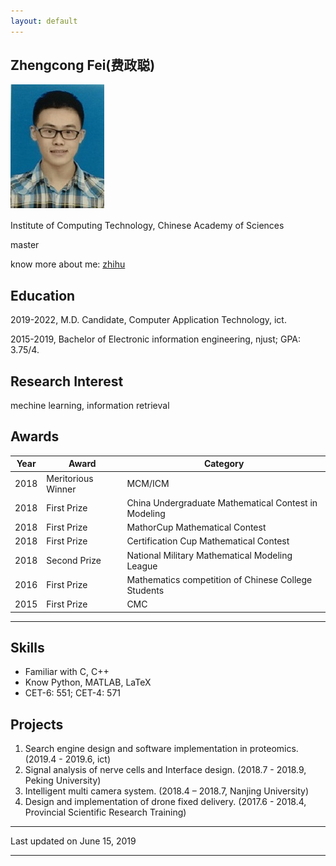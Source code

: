 ```yaml
---
layout: default
---
```


## Zhengcong Fei(费政聪)

<img class="profile-picture" src="picture.jpg">

Institute of Computing Technology, Chinese Academy of Sciences

master

know more about me: [zhihu](https://www.zhihu.com/people/mai-zi-31-63/activities)

## Education

2019-2022, M.D. Candidate, Computer Application Technology, ict.

2015-2019, Bachelor of Electronic information engineering, njust; GPA: 3.75/4.

## Research Interest

mechine learning, information retrieval

## Awards

Year | Award | Category
-----|-------|--------
2018 | Meritorious Winner  | MCM/ICM
2018 | First Prize | China Undergraduate Mathematical Contest in Modeling
2018 | First Prize | MathorCup Mathematical Contest
2018 | First Prize | Certification Cup Mathematical Contest
2018 | Second Prize  | National Military Mathematical Modeling League
2016 | First Prize | Mathematics competition of Chinese College Students
2015 | First Prize | CMC


---

## Skills

* Familiar with C, C++
* Know Python, MATLAB, LaTeX
* CET-6: 551; CET-4: 571

## Projects

1. Search engine design and software implementation in proteomics.
  (2019.4 - 2019.6, ict)
2. Signal analysis of nerve cells and Interface design.
  (2018.7 - 2018.9, Peking University)
3. Intelligent multi camera system.
  (2018.4 – 2018.7, Nanjing University) 
4. Design and implementation of drone fixed delivery. 
  (2017.6 - 2018.4, Provincial Scientific Research Training)

---


Last updated on June 15, 2019


---





